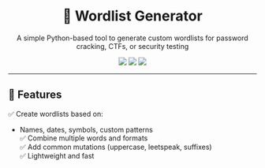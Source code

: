 <h1 align="center">🔐 Wordlist Generator</h1>

<p align="center">
  A simple Python-based tool to generate custom wordlists for password cracking, CTFs, or security testing 
</p>

<div align="center">
  <img src="https://img.shields.io/badge/Python-blue?style=for-the-badge&logo=python&logoColor=white" />
  <img src="https://img.shields.io/badge/CLI-Tool-informational?style=for-the-badge" />
  <img src="https://img.shields.io/github/license/TheYAN01/wordlist-generator?style=for-the-badge" />
</div>

---

## 📂 Features

✅ Create wordlists based on:
- Names, dates, symbols, custom patterns  
✅ Combine multiple words and formats  
✅ Add common mutations (uppercase, leetspeak, suffixes)  
✅ Lightweight and fast